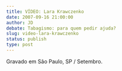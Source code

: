 ```yaml
---
title: VÍDEO: Lara Krawczenko
date: 2007-09-16 21:00:00
author: JD
debate: Tabagismo: para quem pedir ajuda?
slug: video-lara-krawczenko
status: publish 
type: post
---
```



Gravado em São Paulo, SP / Setembro.


